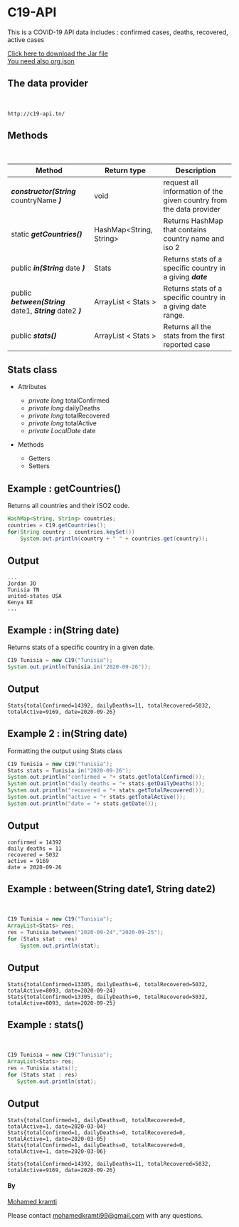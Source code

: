 # C19-API  
This is a COVID-19 API data includes :
confirmed cases, deaths, recovered, active cases 

[Click here to download the Jar file](https://github.com/MedKramti/c19-api/raw/master/dist/c19.jar)  
[You need also org.json](https://github.com/stleary/JSON-java)

##  The data provider 
<br/>

```
http://c19-api.tn/
```

## Methods 

<br/>

| Method   | Return type | Description |
| ------------- | ------------- |------------- |
|***constructor(String*** countryName ***)***|void|request all information of the given country from the data provider|
| static ***getCountries()***  |  HashMap<String, String>  | Returns HashMap that contains country name and iso 2 |
| public ***in(String***  date  ***)*** | Stats  | Returns stats of a specific country in a giving ***date***
| public ***between(String***  date1, ***String*** date2  ***)***|ArrayList < Stats > | Returns stats of a specific country in a giving date range. |
| public ***stats()***|ArrayList < Stats > | Returns all the stats from the first reported case |

## Stats class

- Attributes
    * *private long* totalConfirmed
    * *private long* dailyDeaths
    * *private long* totalRecovered
    * *private long* totalActive
    * *private LocalDate* date
    
- Methods
    * Getters
    * Setters


##  Example : getCountries()

Returns all countries and their ISO2 code.
```java
HashMap<String, String> countries;
countries = C19.getCountries();
for(String country : countries.keySet())
    System.out.println(country + " " + countries.get(country));
```

## Output

```
...
Jordan JO
Tunisia TN
united-states USA
Kenya KE
...
```


## Example : in(String date)

Returns stats of a specific country in a given date.
```java
C19 Tunisia = new C19("Tunisia");
System.out.println(Tunisia.in("2020-09-26"));
```
## Output

```
Stats{totalConfirmed=14392, dailyDeaths=11, totalRecovered=5032, totalActive=9169, date=2020-09-26}
```
## Example 2 : in(String date)
Formatting the output using Stats class
<br/>

```java
C19 Tunisia = new C19("Tunisia");
Stats stats = Tunisia.in("2020-09-26");
System.out.println("confirmed = "+ stats.getTotalConfirmed());
System.out.println("daily deaths = "+ stats.getDailyDeaths());
System.out.println("recovered = "+ stats.getTotalRecovered());
System.out.println("active = "+ stats.getTotalActive());
System.out.println("date = "+ stats.getDate());
```
## Output
```
confirmed = 14392
daily deaths = 11
recovered = 5032
active = 9169
date = 2020-09-26
```

## Example : between(String date1, String date2)

<br/>

```java
C19 Tunisia = new C19("Tunisia");
ArrayList<Stats> res;
res = Tunisia.between("2020-09-24","2020-09-25");
for (Stats stat : res)
    System.out.println(stat);
```
## Output
```
Stats{totalConfirmed=13305, dailyDeaths=6, totalRecovered=5032, totalActive=8093, date=2020-09-24}
Stats{totalConfirmed=13305, dailyDeaths=0, totalRecovered=5032, totalActive=8093, date=2020-09-25}
```

## Example : stats()

<br/>

```java
C19 Tunisia = new C19("Tunisia");
ArrayList<Stats> res;
res = Tunisia.stats();
for (Stats stat : res)
   System.out.println(stat);
```

## Output
```
Stats{totalConfirmed=1, dailyDeaths=0, totalRecovered=0, totalActive=1, date=2020-03-04}
Stats{totalConfirmed=1, dailyDeaths=0, totalRecovered=0, totalActive=1, date=2020-03-05}
Stats{totalConfirmed=1, dailyDeaths=0, totalRecovered=0, totalActive=1, date=2020-03-06}
...
Stats{totalConfirmed=14392, dailyDeaths=11, totalRecovered=5032, totalActive=9169, date=2020-09-26}
```

#### By
[Mohamed kramti](https://github.com/MedKramti)


Please contact mohamedkramti99@gmail.com with any questions.






